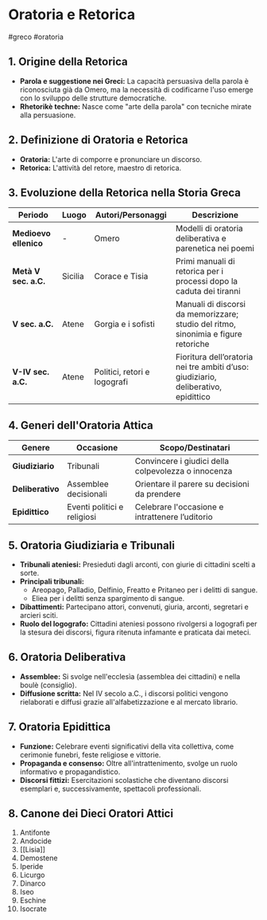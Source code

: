 # Oratoria e Retorica
#greco #oratoria

## 1. Origine della Retorica
- **Parola e suggestione nei Greci:** La capacità persuasiva della parola è riconosciuta già da Omero, ma la necessità di codificarne l'uso emerge con lo sviluppo delle strutture democratiche.
- **Rhetorikè techne:** Nasce come "arte della parola" con tecniche mirate alla persuasione.

## 2. Definizione di Oratoria e Retorica
- **Oratoria:** L'arte di comporre e pronunciare un discorso.
- **Retorica:** L'attività del retore, maestro di retorica.

## 3. Evoluzione della Retorica nella Storia Greca
| Periodo | Luogo | Autori/Personaggi | Descrizione |
|---------|-------|-------------------|-------------|
| **Medioevo ellenico** | - | Omero | Modelli di oratoria deliberativa e parenetica nei poemi |
| **Metà V sec. a.C.** | Sicilia | Corace e Tisia | Primi manuali di retorica per i processi dopo la caduta dei tiranni |
| **V sec. a.C.** | Atene | Gorgia e i sofisti | Manuali di discorsi da memorizzare; studio del ritmo, sinonimia e figure retoriche |
| **V-IV sec. a.C.** | Atene | Politici, retori e logografi | Fioritura dell’oratoria nei tre ambiti d’uso: giudiziario, deliberativo, epidittico |

## 4. Generi dell'Oratoria Attica
| Genere | Occasione | Scopo/Destinatari |
|--------|-----------|------------------|
| **Giudiziario** | Tribunali | Convincere i giudici della colpevolezza o innocenza |
| **Deliberativo** | Assemblee decisionali | Orientare il parere su decisioni da prendere |
| **Epidittico** | Eventi politici e religiosi | Celebrare l'occasione e intrattenere l’uditorio |

## 5. Oratoria Giudiziaria e Tribunali
- **Tribunali ateniesi:** Presieduti dagli arconti, con giurie di cittadini scelti a sorte.
- **Principali tribunali:**
  - Areopago, Palladio, Delfinio, Freatto e Pritaneo per i delitti di sangue.
  - Eliea per i delitti senza spargimento di sangue.
- **Dibattimenti:** Partecipano attori, convenuti, giuria, arconti, segretari e arcieri sciti.
- **Ruolo del logografo:** Cittadini ateniesi possono rivolgersi a logografi per la stesura dei discorsi, figura ritenuta infamante e praticata dai meteci.

## 6. Oratoria Deliberativa
- **Assemblee:** Si svolge nell'ecclesìa (assemblea dei cittadini) e nella boulè (consiglio).
- **Diffusione scritta:** Nel IV secolo a.C., i discorsi politici vengono rielaborati e diffusi grazie all'alfabetizzazione e al mercato librario.

## 7. Oratoria Epidittica
- **Funzione:** Celebrare eventi significativi della vita collettiva, come cerimonie funebri, feste religiose e vittorie.
- **Propaganda e consenso:** Oltre all'intrattenimento, svolge un ruolo informativo e propagandistico.
- **Discorsi fittizi:** Esercitazioni scolastiche che diventano discorsi esemplari e, successivamente, spettacoli professionali.

## 8. Canone dei Dieci Oratori Attici
1. Antifonte
2. Andocide
3. [[Lisia]]
4. Demostene
5. Iperide
6. Licurgo
7. Dinarco
8. Iseo
9. Eschine
10. Isocrate
